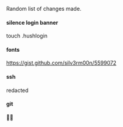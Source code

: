 Random list of changes made.

#### silence login banner

touch .hushlogin

#### fonts

https://gist.github.com/silv3rm00n/5599072

#### ssh

redacted

#### git

🤷‍♀️
